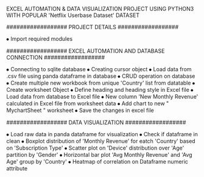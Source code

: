 EXCEL AUTOMATION & DATA VISUALIZATION PROJECT USING PYTHON3 WITH POPULAR 'Netflix Userbase Dataset' DATASET

################## PROJECT DETAILS ##################

⦁ Import required modules

################## EXCEL AUTOMATION AND DATABASE CONNECTION ##################

⦁ Connecting to sqlite database 
⦁ Creating cursor object
⦁	Load data from .csv file using panda dataframe in database
⦁ CRUD operation on database
⦁	Create multiple new workbook from unique 'Country' list from datatable
⦁	Create worksheet Object 
⦁	Define heading and heading style in Excel file
⦁ Load data from database to Excel file
⦁	New column 'New Monthly Revenue' calculated in Excel file from worksheet data
⦁	Add chart to new " MychartSheet " worksheet
⦁	Save the changes in excel file

################## DATA VISUALIZATION ##################

⦁	Load raw data in panda dataframe for visualization
⦁	Check if dataframe in clean
⦁ Boxplot distribution of 'Monthly Revenue' for eatch 'Country' based on 'Subscription Type'
⦁	Scatter plot on 'Device' distribution over 'Age' partition by 'Gender'
⦁	Horizontal bar plot 'Avg Monthly Revenue' and 'Avg Age' group by 'Country'
⦁	Heatmap of correlation on Dataframe numeric attribute
